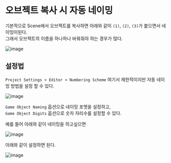 # 오브젝트 복사 시 자동 네이밍

기본적으로 Scene에서 오브젝트를 복사하면 아래와 같이 `(1)`, `(2)`, `(3)`가 붙으면서 네이밍이된다.  
그래서 오브젝트의 이름을 하나하나 바꿔줘야 하는 경우가 많다.

![image](https://github.com/fuenell/TIL/assets/37904040/684f0a2e-bc22-4a3f-abaf-2bdf83d69a11)

## 설정법
`Project Settings > Editor > Numbering Scheme` 여기서 제한적이지만 자동 네이밍 방법을 설정 할 수 있다.

![image](https://github.com/fuenell/TIL/assets/37904040/552b6acf-0fbb-49f6-9998-961e459235e0)

`Game Object Naming` 옵션으로 네이밍 포멧을 설정하고,  
`Game Object Digits` 옵션으로 숫자 자리수를 설정할 수 있다.

예를 들어 아래와 같이 네이밍을 하고싶으면

![image](https://github.com/fuenell/TIL/assets/37904040/58010432-c791-4b47-b4a3-880129dae992)

아래와 같이 설정하면 된다.

![image](https://github.com/fuenell/TIL/assets/37904040/f85fb9fc-6a4e-49c2-9793-630fd2f483ea)

